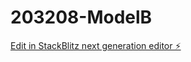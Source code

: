 # 203208-ModelB

[Edit in StackBlitz next generation editor ⚡️](https://stackblitz.com/~/github.com/kevin-turing/203208-ModelB)